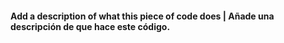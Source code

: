 #### Add a description of what this piece of code does | Añade una descripción de que hace este código.

